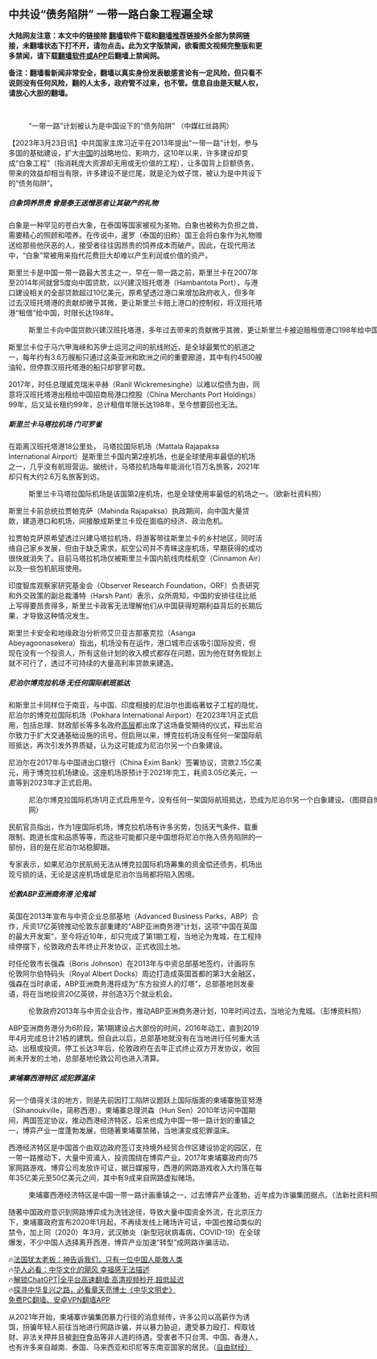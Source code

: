  <!-- 面包屑导航 --> <h2>中共设“债务陷阱” 一带一路白象工程遍全球</h2> <p class="notice"><b>大陆网友注意：本文中的链接除 <a href="https://github.com/bannedbook/fanqiang" >翻墙</a>软件下载和<a href="https://github.com/killgcd/justmysocks/blob/master/README.md">翻墙推荐</a>链接外全部为禁网链接，未翻墙状态下打不开，请勿点击。此为文字版禁闻，欲看图文视频完整版和更多禁闻，请下载<a href="https://github.com/bannedbook/fanqiang">翻墙软件或APP</a>后翻墙上禁闻网。</p><p>备注：翻墙看新闻非常安全，翻墙以真实身份发表敏感言论有一定风险，但只看不说则没有任何风险，翻的人太多，政府管不过来，也不管。信息自由是天赋人权，请放心大胆的翻墙。</b></p>  <div class="entry"> <br /> <figure><a href="https://i0.wp.com/upload-images-bucket-v64rleca837do.s3.eu-west-1.amazonaws.com/wp-content/uploads/2023/03/23063045/Screen-Shot-2023-03-23-at-5.30.09-pm.png?fit=1448%2C890&#038;ssl=1" data-caption="“一带一路”计划被认为是中国设下的“债务陷阱” （中媒红丝路网）"></a><figcaption class="wp-caption-text">“一带一路”计划被认为是中国设下的“债务陷阱” （中媒红丝路网）</figcaption></figure> <p>                     <a href="https://ganjing.com"></a>  </p> <p>【2023年3月23日讯】中共国家主席习近平在2013年提出“一带一路”计划，参与多国的基础建设，扩大<span class='wp_keywordlink_affiliate'><a href="https://www.bannedbook.org/" title="中国" target="_blank">中国</a></span>的战略地位、影响力，这10年以来，许多建设却变成“白象工程”（指消耗庞大资源却无用或无价值的工程），让多国背上巨额债务，带来的效益却相当有限，许多建设不是烂尾，就是沦为蚊子馆，被认为是中共设下的“债务陷阱”。</p> <h5><strong>白象饲养昂贵 曾是泰王送憎恶者让其破产的礼物</strong></h5> <p>白象是一种罕见的苍白大象，在泰国等国家被视为圣物。白象也被称为负担之兽，需要精心的照顾和喂养。在传说中，暹罗（泰国的旧称）国王会将白象作为礼物赠送给那些他厌恶的人，接受者往往因昂贵的饲养成本而破产。因此，在现代用法中，“白象”常被用来指代花费巨大却难以产生利润或价值的资产。</p> <p>斯里兰卡是中国一带一路最大苦主之一，早在一带一路之前，斯里兰卡在2007年至2014年间就曾5度向中国贷款，以兴建汉班托塔港（Hambantota Port），与港口建设相关的全部贷款超过10亿美元，原希望透过港口来增加政府收入，但多年过去汉班托塔港的贡献却微乎其微，更让斯里兰卡赔上港口的控制权，将汉班托塔港“租借”给中国，时限长达198年。</p> <figure style="width: 800px" class="wp-caption alignnone"><figcaption class="wp-caption-text">斯里兰卡向中国贷款兴建汉班托塔港，多年过去带来的贡献微乎其微，更让斯里兰卡被迫赔租借港口198年给中国。（彭博资料照）</figcaption></figure> <p>斯里兰卡位于马六甲海峡和苏伊士运河之间的航线附近，是全球最繁忙的航道之一，每年约有3.6万艘船只通过这条亚洲和欧洲之间的重要廊道，其中有约4500艘油轮，但停靠汉班托塔港的船只却寥寥可数。</p>  <p>2017年，时任总理威克瑞米辛赫（Ranil Wickremesinghe）以难以偿债为由，同意将汉班托塔港出租给中国招商局港口控股（China Merchants Port Holdings）99年，后又延长租约99年，总计租借年限长达198年，至今想要回也无法。</p> <h5><strong>斯里兰卡马塔拉机场 门可罗雀</strong></h5> <p>在距离汉班托塔港18公里处， 马塔拉国际机场（Mattala Rajapaksa International Airport）是斯里兰卡国内第2座机场，也是全球使用率最低的机场之一，几乎没有航班营运。据统计，马塔拉机场每年能消化1百万名旅客，2021年却只有大约2.6万名旅客到访。</p> <figure style="width: 800px" class="wp-caption alignnone"><figcaption class="wp-caption-text">斯里兰卡马塔拉国际机场是该国第2座机场，也是全球使用率最低的机场之一。（欧新社资料照）</figcaption></figure> <p>斯里兰卡前总统拉贾帕克萨（Mahinda Rajapaksa）执政期间，向中国大量贷款，建造港口和机场，间接酿成斯里兰卡现在面临的经济、政治危机。</p> <p>拉贾帕克萨原希望透过兴建马塔拉机场，将游客带往斯里兰卡的乡村地区，同时活络自己家乡发展，但由于缺乏需求，航空公司并不青睐这座机场，早期获得的成功很快就消失了。目前马塔拉机场仅被斯里兰卡国内航线肉桂航空（Cinnamon Air）以及一些包机航班使用。</p> <p>印度智库观察家研究基金会（Observer Research Foundation，ORF）负责研究和外交政策的副总裁潘特（Harsh Pant）表示，众所周知，中国的安排往往比纸上写得要昂贵得多，斯里兰卡政客无法理解他们从中国获得短期利益背后的长期后果，才导致这种情况发生。</p>  <p>斯里兰卡安全和地缘政治分析师艾贝亚古那塞克拉（Asanga Abeyagoonasekera）指出，机场没有在运作，港口城市应该吸引国际投资，但现在没有一个投资人，所有这些计划的收入模式都存在问题，因为他在财务规划上就不可行了，透过不可持续的大量高利率贷款来建造。</p> <h5><strong>尼泊尔博克拉机场 无任何国际航班抵达</strong></h5> <p>和斯里兰卡同样位于南亚，与中国、印度相接的尼泊尔也面临著蚊子工程的隐忧，尼泊尔的博克拉国际机场（Pokhara International Airport）在2023年1月正式启用，包括总理、财政部长等多名政府<span class='wp_keywordlink_affiliate'><a href="https://www.bannedbook.org/bnews/ccpdope/" title="中共高层内幕" target="_blank">高层</a></span>都出席了这场备受期待的仪式，释出尼泊尔致力于扩大交通基础设施的讯号。但启用以来，博克拉机场没有任何一架国际航班抵达，再次引发外界质疑，认为这可能成为尼泊尔另一个白象建设。</p> <p>尼泊尔在2017年与中国进出口银行（China Exim Bank）签署协议，贷款2.15亿美元，用于博克拉机场建设。这座机场原预计于2021年完工，耗资3.05亿美元，一直等到2023年才正式启用。</p> <figure style="width: 800px" class="wp-caption alignnone"><figcaption class="wp-caption-text">尼泊尔博克拉国际机场1月正式启用至今，没有任何一架国际航班抵达，恐成为尼泊尔另一个白象建设。（图撷自博克拉国际机场官网）</figcaption></figure> <p>民航官员指出，作为1座国际机场，博克拉机场有许多劣势，包括天气条件、载重限制、跑道长度和品质等等，而这些可能都只是中国想将尼泊尔拖入债务陷阱的一部份，目的是在尼泊尔站稳脚跟。</p> <p>专家表示，如果尼泊尔民航局无法从博克拉国际机场筹集的资金偿还债务，机场出现亏损的话，无论是这座机场或是尼泊尔当局都将陷入困境。</p>  <h5><strong>伦敦ABP亚洲商务港 沦鬼城</strong></h5> <p>英国在2013年宣布与中资企业总部基地（Advanced Business Parks，ABP）合作，斥资17亿英镑推动伦敦东部重建的“ABP亚洲商务港”计划，这项“中国在英国的最大开发案”，至今将近10年，却只完成了第1期工程，当地沦为鬼城，在工程持续停摆下，伦敦政府去年终止开发协议，正式收回土地。</p> <p>时任伦敦市长强森（Boris Johnson）在2013年与中资总部基地签约，计画将东伦敦阿尔伯特码头（Royal Albert Docks）周边打造成英国首都的第3大金融区，强森在当时承诺，ABP亚洲商务港将成为“东方投资人的灯塔”，总部基地则发豪语，将在当地投资20亿英镑，并创造3万个就业机会。</p> <figure style="width: 800px" class="wp-caption alignnone"><figcaption class="wp-caption-text">伦敦政府2013年与中资企业合作，推动ABP亚洲商务港计划，10年时间过去，当地沦为鬼城。（彭博资料照）</figcaption></figure> <p>ABP亚洲商务港分为6阶段，第1期建设占大部份的时间，2016年动工，直到2019年4月完成总计21栋的建筑。但自此以后，总部基地就没有在当地进行任何重大活动、出租或投资。停工长达3年后，伦敦政府在去年正式终止双方开发协议，收回尚未开发的土地，总部基地伦敦公司也进入清算。</p> <h5><strong>柬埔寨西港特区 成犯罪温床</strong></h5> <p>另一个值得关注的地方，则是先前因打工陷阱议题跃上国际版面的柬埔寨施亚努港（Sihanoukville，简称西港）。柬埔寨总理洪森（Hun Sen）2010年访问中国期间，两国签定协议，推动西港经济特区，后来也成为中国一带一路计划的重镇之一，博弈产业一度蓬勃发展，但随著柬埔寨禁赌，当地演变成犯罪温床。</p> <p>西港经济特区是中国首个由双边政府签订支持境外经贸合作区建设协定的园区，在一带一路推动下，大量中资涌入，投资围绕在博弈产业。2017年柬埔寨政府向75家网路游戏、博弈公司发放许可证，据日媒报导，西港的网路游戏收入大约落在每年35亿美元至50亿美元之间，其中有9成来自网路虚拟赌场。</p>  <figure style="width: 800px" class="wp-caption alignnone"><figcaption class="wp-caption-text">柬埔寨西港经济特区是中国一带一路计画重镇之一，过去博弈产业蓬勃，近年成为诈骗集团据点。（法新社资料照）</figcaption></figure> <p>随著中国政府意识到网路博弈成为洗钱途径，导致大量中国资金外流，在北京压力下，柬埔寨政府宣布2020年1月起，不再续发线上赌场许可证，中国也推动类似的禁令，加上同（2020）年3月，武汉肺炎（新型冠状病毒病，COVID-19）在全球爆发，不少中国人选择离开西港，博弈产业加速“转型”成网路诈骗活动。</p> <!--<div id="taboola-mid-1"></div>--><p class="texttj"> 🔥<a href="https://www.bannedbook.org/bnews/ssgc/20230219/1850782.html" target="_blank">法国犹太老板：神告诉我们，只有一位中国人能救人类</a><br/> 🔥<a href="https://www.bannedbook.org/bnews/comments/20220220/1694796.html" target="_blank">华人必看：中华文化的飓风 幸福感无法描述</a><br/> 🔥<a href="https://github.com/bannedbook/fanqiang/wiki/V2ray%E6%9C%BA%E5%9C%BA" target="_blank">解锁ChatGPT|全平台高速翻墙:高清视频秒开,超低延迟</a><br/> 🔥<a href="https://www.bannedbook.org/bnews/comments/20220808/1768773.html" target="_blank">探寻中华复兴之路，必看章天亮博士《中华文明史》</a><br/> <a href="https://github.com/bannedbook/fanqiang/wiki/%E7%A6%81%E9%97%BB%E7%BD%91%E5%AE%89%E5%8D%93%E7%BF%BB%E5%A2%99%E6%96%B0%E9%97%BBAPP" target="_blank">免费PC翻墙、安卓VPN翻墙APP</a><br/> </p><p>从2021年开始，柬埔寨诈骗集团暴力行径的消息频传，许多公司以高薪作为诱饵，拐骗年轻人前往当地进行网路诈骗，并以暴力胁迫，遭受暴力殴打、榨取钱财、非法关押并且被<span class='wp_keywordlink'><a href="https://www.bannedbook.org/forum2/topic21.html" title="《剥夺》 黄建民 著" target="_blank">剥夺</a></span>食品等非人道的待遇。受害者不只台湾、中国、香港人，也有许多来自越南、泰国、马来西亚和印尼等东南亚国家的居民。（<a href="https://ec.ltn.com.tw/article/breakingnews/4246297">自由财经）</a></p><a name='sharetosocial'></a> <div style="margin-bottom:5px;padding-bottom:5px;clear:both"> <div id="archive-pix-1" class="banner-ads"> <!-- AuctionX Display platform tag START --> <div id="27602x728x90x621x_ADSLOT1" clicktrack="%%CLICK_URL_ESC%%"></div>  <!-- AuctionX Display platform tag END --> </div> <div id="archive-pix-2" class="banner-ads"> <!-- AuctionX Display platform tag START --> <div id="27556x300x250x621x_ADSLOT1" clicktrack="%%CLICK_URL_ESC%%" style="margin:0 auto;text-align:center"></div>  <!-- AuctionX Display platform tag END --> </div> </div>  <div id="archive-pix-1" class="banner-ads"> <!-- AuctionX Display platform tag START --> <div id="27603x728x90x621x_ADSLOT1" clicktrack="%%CLICK_URL_ESC%%"></div>  <!-- AuctionX Display platform tag END --> </div> </div><!--END ENTRY--> 